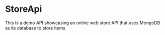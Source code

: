 # StoreApi
This is a demo API showcasing an online web store API that uses MongoDB as its database to store items.
